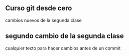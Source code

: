 ## Curso git desde cero

cambios nuevos de la segunda clase

## segundo cambio de la segunda clase
cualquier texto para hacer cambios antes de un commit
